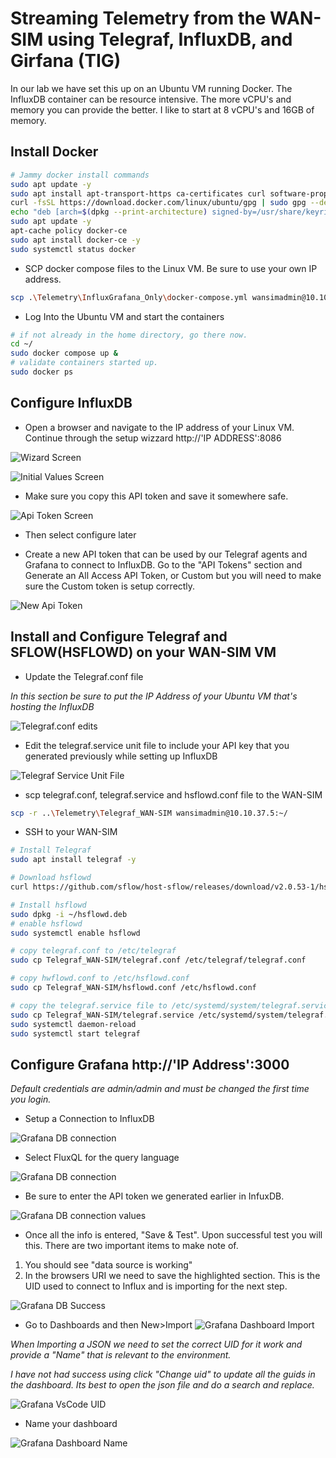 # Streaming Telemetry from the WAN-SIM using Telegraf, InfluxDB, and Girfana (TIG)

In our lab we have set this up on an Ubuntu VM running Docker. The InfluxDB container can be resource intensive. The more vCPU's and memory you can provide the better. I like to start at 8 vCPU's and 16GB of memory. 

## Install Docker 

```bash
# Jammy docker install commands
sudo apt update -y
sudo apt install apt-transport-https ca-certificates curl software-properties-common -y
curl -fsSL https://download.docker.com/linux/ubuntu/gpg | sudo gpg --dearmor -o /usr/share/keyrings/docker-archive-keyring.gpg 
echo "deb [arch=$(dpkg --print-architecture) signed-by=/usr/share/keyrings/docker-archive-keyring.gpg] https://download.docker.com/linux/ubuntu $(lsb_release -cs) stable" | sudo tee /etc/apt/sources.list.d/docker.list > /dev/null
sudo apt update -y
apt-cache policy docker-ce
sudo apt install docker-ce -y
sudo systemctl status docker
```

- SCP docker compose files to the Linux VM. Be sure to use your own IP address.

```bash
scp .\Telemetry\InfluxGrafana_Only\docker-compose.yml wansimadmin@10.10.37.5:~/
```

- Log Into the Ubuntu VM and start the containers

```bash
# if not already in the home directory, go there now.
cd ~/
sudo docker compose up &
# validate containers started up.
sudo docker ps 
```

## Configure InfluxDB

- Open a browser and navigate to the IP address of your Linux VM. Continue through the setup wizzard
http://'IP ADDRESS':8086

![Wizard Screen](../img/InfluxDB_wizard.png)

![Initial Values Screen](../img/InfluxDB_values.png)

- Make sure you copy this API token and save it somewhere safe.

![Api Token Screen](../img/InfluxDB_api_token.png)

- Then select configure later

- Create a new API token that can be used by our Telegraf agents and Grafana to connect to InfluxDB. Go to the "API Tokens" section and Generate an All Access API Token, or Custom but you will need to make sure the Custom token is setup correctly.

![New Api Token](../img/InfluxDB_getting_new_token.png)


## Install and Configure Telegraf and SFLOW(HSFLOWD) on your WAN-SIM VM

- Update the Telegraf.conf file

*In this section be sure to put the IP Address of your Ubuntu VM that's hosting the InfluxDB*

![Telegraf.conf edits](../img/InfluxDB_wizard.png)

- Edit the telegraf.service unit file to include your API key that you generated previously while setting up InfluxDB

![Telegraf Service Unit File](../img/Telegraf_unit_file.png)

- scp telegraf.conf, telegraf.service and hsflowd.conf file to the WAN-SIM
  
```bash
scp -r ..\Telemetry\Telegraf_WAN-SIM wansimadmin@10.10.37.5:~/
```

- SSH to your WAN-SIM

```bash
# Install Telegraf
sudo apt install telegraf -y

# Download hsflowd
curl https://github.com/sflow/host-sflow/releases/download/v2.0.53-1/hsflowd-ubuntu22_2.0.53-1_amd64.deb -o ~/hsflowd.deb

# Install hsflowd
sudo dpkg -i ~/hsflowd.deb
# enable hsflowd
sudo systemctl enable hsflowd

# copy telegraf.conf to /etc/telegraf
sudo cp Telegraf_WAN-SIM/telegraf.conf /etc/telegraf/telegraf.conf

# copy hwflowd.conf to /etc/hsflowd.conf
sudo cp Telegraf_WAN-SIM/hsflowd.conf /etc/hsflowd.conf

# copy the telegraf.service file to /etc/systemd/system/telegraf.service
sudo cp Telegraf_WAN-SIM/telegraf.service /etc/systemd/system/telegraf.service
sudo systemctl daemon-reload
sudo systemctl start telegraf
```

## Configure Grafana http://'IP Address':3000

*Default credentials are admin/admin and must be changed the first time you login.*

- Setup a Connection to InfluxDB
  
![Grafana DB connection](../img/Grafana_DB_connection.png)

- Select FluxQL for the query language

![Grafana DB connection](../img/Grafana_flux.png)

- Be sure to enter the API token we generated earlier in InfuxDB.
  
![Grafana DB connection values](../img/Grafana_DB_connection_values.png)

- Once all the info is entered, "Save & Test". Upon successful test you will this. There are two important items to make note of.

1. You should see "data source is working"
1. In the browsers URI we need to save the highlighted section. This is the UID used to connect to Influx and is importing for the next step.

![Grafana DB Success](../img/Grafana_DB_Success.png)

- Go to Dashboards and then New>Import
![Grafana Dashboard Import](../img/Grafana_Dashboard_Import.png)

*When Importing a JSON we need to set the correct UID for it work and provide a "Name" that is relevant to the environment.*

*I have not had success using click "Change uid" to update all the guids in the dashboard. Its best to open the json file and do a search and replace.*

![Grafana VsCode UID](../img/Grafana_vsCode_guid.png)

- Name your dashboard

![Grafana Dashboard Name](../img/Grafana_Dashboard_Name.png)
